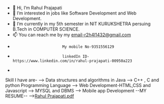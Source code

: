 - 👋 Hi, I’m Rahul Prajapati
- 👀 I’m interested in jobs like Software Development and Web Development.
- 🌱 I’m currently in my 5th semester in NIT KURUKSHETRA persuing B.Tech in COMPUTER SCIENCE.
- 📫 You can reach me by my email-r2h4l1432@gmail.com
-                           My mobile No-9351556129
-                           linkedIn ID-https://www.linkedin.com/in/rahul-prajapati-00950a223
-                           
Skill I have are-
 -->  Data structures and algorithms in Java
 -->  C++ , C and python  Programming Language
 -->  Web Development-HTML,CSS and Javascript
 -->  MYSQL and DBMS
 -->  Mobile app Development
--MY RESUME-- 
-->[Rahul Prajapati.pdf](https://github.com/R4hullovescoding/R4hullovescoding/files/9489526/Rahul.Prajapati.pdf)

